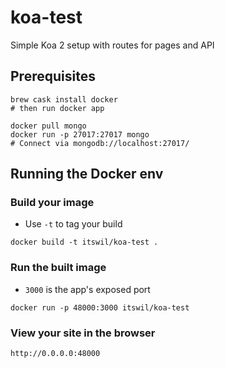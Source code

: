 # koa-test

Simple Koa 2 setup with routes for pages and API

## Prerequisites

```
brew cask install docker
# then run docker app

docker pull mongo
docker run -p 27017:27017 mongo
# Connect via mongodb://localhost:27017/
```

## Running the Docker env

### Build your image
- Use `-t` to tag your build

```
docker build -t itswil/koa-test .
```

### Run the built image
- `3000` is the app's exposed port

```
docker run -p 48000:3000 itswil/koa-test
```

### View your site in the browser
```
http://0.0.0.0:48000
```
